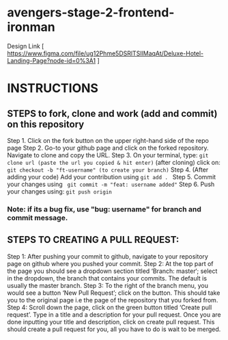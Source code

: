 # avengers-stage-2-frontend-ironman

Design Link [ https://www.figma.com/file/ug12Phme5DSRlTSlIMaqAt/Deluxe-Hotel-Landing-Page?node-id=0%3A1 ]


# INSTRUCTIONS
##  STEPS to fork, clone and work (add and commit) on this repository
Step 1. Click on the fork button on the upper right-hand side of the repo page
Step 2. Go-to your github page and click on the forked repository. Navigate to clone and copy the URL.
Step 3. On your terminal, type:
`git clone url (paste the url you copied & hit enter)`
(after cloning) click on:
`git checkout -b "ft-username" (to create your branch)`
Step 4. (After adding your code) Add your contribution using
`git add . `
Step 5. Commit your changes using
   ` git commit -m "feat: username added"`
Step 6. Push your changes using:
` git push origin `

### Note: if its a bug fix, use "bug: username" for branch and commit message.


## STEPS TO CREATING A PULL REQUEST:
Step 1: After pushing your commit to github, navigate to your repository page on github where you pushed your commit. 
Step 2: At the top part of the page you should see a dropdown section titled ‘Branch: master‘; select in the dropdown, the branch that contains your commits. The default is usually the master branch.
Step 3: To the right of the branch menu, you would see a button ‘New Pull Request’; click on the button. This should take you to the original page i.e the page of the repository that you forked from.
Step 4:  Scroll down the page, click on the green button titled ‘Create pull request’. Type in a title and a description for your pull request. Once you are done inputting your title and description, click on create pull request. This should create a pull request for you, all you have to do is wait to be merged.
